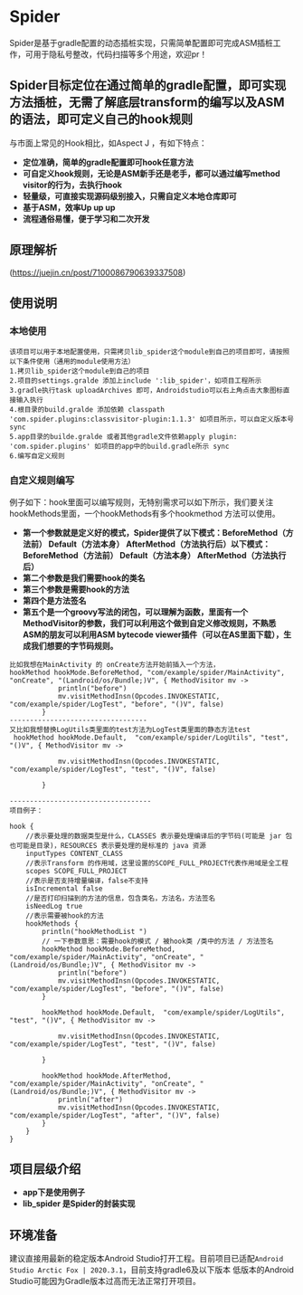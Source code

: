 # Spider
Spider是基于gradle配置的动态插桩实现，只需简单配置即可完成ASM插桩工作，可用于隐私号整改，代码扫描等多个用途，欢迎pr！

## Spider目标定位在通过简单的gradle配置，即可实现方法插桩，无需了解底层transform的编写以及ASM的语法，即可定义自己的hook规则
与市面上常见的Hook相比，如Aspect J ，有如下特点：
* **定位准确，简单的gradle配置即可hook任意方法**
* **可自定义hook规则，无论是ASM新手还是老手，都可以通过编写method visitor的行为，去执行hook**
* **轻量级，可直接实现源码级别接入，只需自定义本地仓库即可**
* **基于ASM，效率Up up up**
* **流程通俗易懂，便于学习和二次开发**

## 原理解析
(https://juejin.cn/post/7100086790639337508)

## 使用说明
### 本地使用
```
该项目可以用于本地配置使用，只需拷贝lib_spider这个module到自己的项目即可，请按照以下条件使用（通用的module使用方法）
1.拷贝lib_spider这个module到自己的项目
2.项目的settings.gralde 添加上include ':lib_spider'，如项目工程所示
3.gradle执行task uploadArchives 即可，Androidstudio可以右上角点击大象图标直接输入执行
4.根目录的build.gralde 添加依赖 classpath 'com.spider.plugins:classvisitor-plugin:1.1.3' 如项目所示，可以自定义版本号 sync
5.app目录的builde.gralde 或者其他gradle文件依赖apply plugin: 'com.spider.plugins' 如项目的app中的build.gradle所示 sync
6.编写自定义规则

```

### 自定义规则编写
例子如下：hook里面可以编写规则，无特别需求可以如下所示，我们要关注hookMethods里面，一个hookMethods有多个hookmethod 方法可以使用。
* **第一个参数就是定义好的模式，Spider提供了以下模式：BeforeMethod（方法前） Default（方法本身） AfterMethod（方法执行后）以下模式：BeforeMethod（方法前） Default（方法本身） AfterMethod（方法执行后）**
* **第二个参数是我们需要hook的类名**
* **第三个参数是需要hook的方法**
* **第四个是方法签名**
* **第五个是一个groovy写法的闭包，可以理解为函数，里面有一个MethodVisitor的参数，我们可以利用这个做到自定义修改规则，不熟悉ASM的朋友可以利用ASM bytecode viewer插件（可以在AS里面下载），生成我们想要的字节码规则。**

```
比如我想在MainActivity 的 onCreate方法开始前插入一个方法，
hookMethod hookMode.BeforeMethod, "com/example/spider/MainActivity", "onCreate", "(Landroid/os/Bundle;)V", { MethodVisitor mv ->
            println("before")
            mv.visitMethodInsn(Opcodes.INVOKESTATIC, "com/example/spider/LogTest", "before", "()V", false)
        }
----------------------------------
又比如我想替换LogUtils类里面的test方法为LogTest类里面的静态方法test
 hookMethod hookMode.Default,  "com/example/spider/LogUtils", "test", "()V", { MethodVisitor mv ->

            mv.visitMethodInsn(Opcodes.INVOKESTATIC, "com/example/spider/LogTest", "test", "()V", false)

        }

-----------------------------------
项目例子：

hook {
    //表示要处理的数据类型是什么，CLASSES 表示要处理编译后的字节码(可能是 jar 包也可能是目录)，RESOURCES 表示要处理的是标准的 java 资源
    inputTypes CONTENT_CLASS
    //表示Transform 的作用域，这里设置的SCOPE_FULL_PROJECT代表作用域是全工程
    scopes SCOPE_FULL_PROJECT
    //表示是否支持增量编译，false不支持
    isIncremental false
    //是否打印扫描到的方法的信息，包含类名，方法名，方法签名
    isNeedLog true
    //表示需要被hook的方法
    hookMethods {
        println("hookMethodList ")
        // 一下参数意思：需要hook的模式 / 被hook类 /类中的方法 / 方法签名
        hookMethod hookMode.BeforeMethod, "com/example/spider/MainActivity", "onCreate", "(Landroid/os/Bundle;)V", { MethodVisitor mv ->
            println("before")
            mv.visitMethodInsn(Opcodes.INVOKESTATIC, "com/example/spider/LogTest", "before", "()V", false)
        }

        hookMethod hookMode.Default,  "com/example/spider/LogUtils", "test", "()V", { MethodVisitor mv ->

            mv.visitMethodInsn(Opcodes.INVOKESTATIC, "com/example/spider/LogTest", "test", "()V", false)

        }

        hookMethod hookMode.AfterMethod, "com/example/spider/MainActivity", "onCreate", "(Landroid/os/Bundle;)V", { MethodVisitor mv ->
            println("after")
            mv.visitMethodInsn(Opcodes.INVOKESTATIC, "com/example/spider/LogTest", "after", "()V", false)
        }
    }
}
```
## 项目层级介绍
* **app下是使用例子**
* **lib_spider 是Spider的封装实现**

## 环境准备
建议直接用最新的稳定版本Android Studio打开工程。目前项目已适配`Android Studio Arctic Fox | 2020.3.1`，目前支持gradle6及以下版本
低版本的Android Studio可能因为Gradle版本过高而无法正常打开项目。
### 
